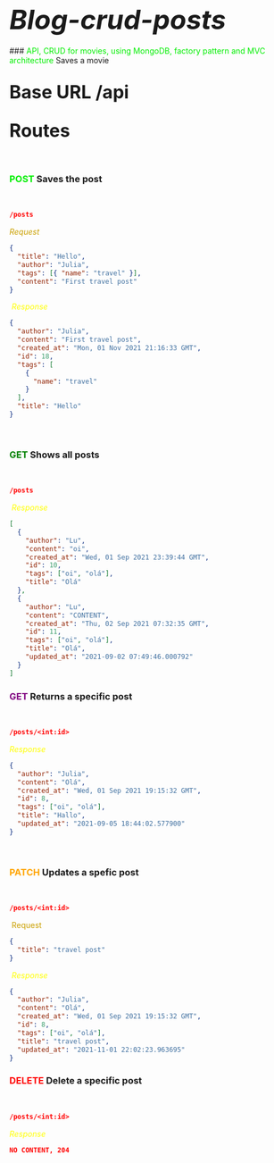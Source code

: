 ## <font size="7">_Blog-crud-posts_</font>

​​### <font color="gree"> API, CRUD for movies, using MongoDB, factory pattern and MVC architecture </font> Saves a movie

## <font size="6">Base URL /api </font>

## <font size="6">Routes</font>

​
​

### <font color="gree"> POST </font> Saves the post

​

```json
/posts
```

<font color="caramel"> _Request_ </font>
​

```json
{
  "title": "Hello",
  "author": "Julia",
  "tags": [{ "name": "travel" }],
  "content": "First travel post"
}
```

​
<font color="yellow"> _Response_ </font>
​

```json
{
  "author": "Julia",
  "content": "First travel post",
  "created_at": "Mon, 01 Nov 2021 21:16:33 GMT",
  "id": 18,
  "tags": [
    {
      "name": "travel"
    }
  ],
  "title": "Hello"
}
```

​

### <font color="green"> GET </font> Shows all posts

​

```json
/posts
```

​
<font color="yellow"> _Response_ </font>
​

```json
[
  {
    "author": "Lu",
    "content": "oi",
    "created_at": "Wed, 01 Sep 2021 23:39:44 GMT",
    "id": 10,
    "tags": ["oi", "olá"],
    "title": "Olá"
  },
  {
    "author": "Lu",
    "content": "CONTENT",
    "created_at": "Thu, 02 Sep 2021 07:32:35 GMT",
    "id": 11,
    "tags": ["oi", "olá"],
    "title": "Olá",
    "updated_at": "2021-09-02 07:49:46.000792"
  }
]
```

### <font color="purple"> GET </font> Returns a specific post

​

```json
/posts/<int:id>
```

<font color="yellow"> _Response_ </font>
​

```json
{
  "author": "Julia",
  "content": "Olá",
  "created_at": "Wed, 01 Sep 2021 19:15:32 GMT",
  "id": 8,
  "tags": ["oi", "olá"],
  "title": "Hallo",
  "updated_at": "2021-09-05 18:44:02.577900"
}
```

​

### <font color="orange"> PATCH </font> Updates a spefic post

​

```json
/posts/<int:id>
```

​
<font color="caramel"> Request </font>
​

```json
{
  "title": "travel post"
}
```

​
<font color="yellow"> _Response_ </font>
​

```json
{
  "author": "Julia",
  "content": "Olá",
  "created_at": "Wed, 01 Sep 2021 19:15:32 GMT",
  "id": 8,
  "tags": ["oi", "olá"],
  "title": "travel post",
  "updated_at": "2021-11-01 22:02:23.963695"
}
```

### <font color="red"> DELETE </font> Delete a specific post

​

```json
/posts/<int:id>
```

<font color="yellow"> _Response_ </font>
​

```json
NO CONTENT, 204
```

​
